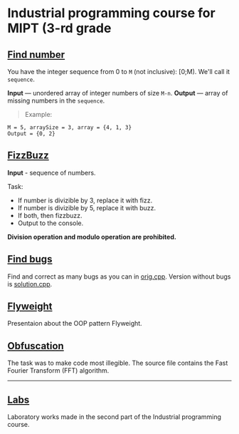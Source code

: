 # **Industrial programming course for MIPT (3-rd grade**

## [**Find number**](find-number/)

You have the integer sequence from 0 to `M` (not inclusive): [0;M). We'll call it `sequence`.

**Input** — unordered array of integer numbers of size `M-n`.
**Output** — array of missing numbers in the `sequence`.
> Example:
```
M = 5, arraySize = 3, array = {4, 1, 3}
Output = {0, 2}
```

## [**FizzBuzz**](fizz-buzz/)
**Input** - sequence of numbers.

Task:
 - If number is divizible by 3, replace it with fizz.
 - If number is divizible by 5, replace it with buzz.
 - If both, then fizzbuzz.
 - Output to the console.

**Division operation and modulo operation are prohibited.**

## [**Find bugs**](find-bugs/)

Find and correct as many bugs as you can in [orig.cpp](find-bugs/orig.cpp). Version without bugs is [solution.cpp](find-bugs/solution.cpp).

## [**Flyweight**](Flyweight.pptx)

Presentaion about the OOP pattern Flyweight.

## [**Obfuscation**](obfuscation.cpp)

The task was to make code most illegible. The source file contains the Fast Fourier Transform (FFT) algorithm.

---

## [**Labs**](labs/)

Laboratory works made in the second part of the Industrial programming course.